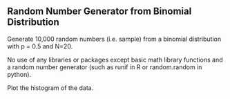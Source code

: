 ## Random Number Generator from Binomial Distribution
Generate 10,000 random numbers (i.e. sample) from a binomial distribution with p = 0.5 and N=20.

No use of any libraries or packages except basic math library functions and a random number generator (such as runif in R or random.random in python).

Plot the histogram of the data.
